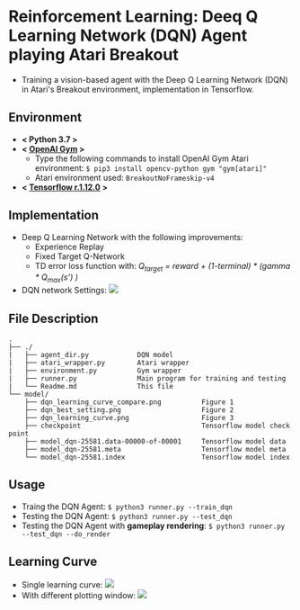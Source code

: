 # Reinforcement Learning: Deeq Q Learning Network (DQN) Agent playing Atari Breakout
* Training a vision-based agent with the Deep Q Learning Network (DQN) in Atari's Breakout environment, implementation in Tensorflow.

## Environment
* **< Python 3.7 >**
* **< [OpenAI Gym](https://github.com/openai/gym) >**
	- Type the following commands to install OpenAI Gym Atari environment: </r>
	`$ pip3 install opencv-python gym "gym[atari]"`
	- Atari environment used: `BreakoutNoFrameskip-v4`
* **< [Tensorflow r.1.12.0](https://www.tensorflow.org/) >**

## Implementation
* Deep Q Learning Network with the following improvements:
	- Experience Replay
	- Fixed Target Q-Network
	- TD error loss function with: *Q<sub>target</sub> = reward + (1-terminal) * (gamma * Q<sub>max</sub>(s’) )*
* DQN network Settings:
![](https://github.com/andi611/Reinforcement-Learning-DQN-Deep-Q-Learning-Atari-Breakout/blob/master/model/dqn_best_setting.png)

## File Description
```
.
├── ./
|   ├── agent_dir.py 			DQN model
|   ├── atari_wrapper.py 		Atari wrapper
|   ├── environment.py 			Gym wrapper
|   ├── runner.py 				Main program for training and testing
|   └── Readme.md 				This file
└── model/
	├── dqn_learning_curve_compare.png			Figure 1  
	├── dqn_best_setting.png     				Figure 2
	├── dqn_learning_curve.png       			Figure 3
	├── checkpoint								Tensorflow model check point
	├── model_dqn-25581.data-00000-of-00001		Tensorflow model data
	├── model_dqn-25581.meta 					Tensorflow model meta
	└── model_dqn-25581.index 					Tensorflow model index
```

## Usage
* Traing the DQN Agent: `$ python3 runner.py --train_dqn`
* Testing the DQN Agent: `$ python3 runner.py --test_dqn`
* Testing the DQN Agent with **gameplay rendering**: `$ python3 runner.py --test_dqn --do_render`

## Learning Curve
* Single learning curve:
![](https://github.com/andi611/Reinforcement-Learning-DQN-Deep-Q-Learning-Atari-Breakout/blob/master/model/dqn_learning_curve.png)
* With different plotting window:
![](https://github.com/andi611/Reinforcement-Learning-DQN-Deep-Q-Learning-Atari-Breakout/blob/master/model/dqn_learning_curve_compare.png)
